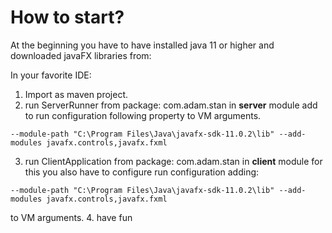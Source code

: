 # How to start?
At the beginning you have to have installed java 11 or higher and downloaded javaFX libraries from:

In your favorite IDE:
1. Import as maven project.
2. run ServerRunner from package: com.adam.stan in <b>server</b> module
add to run configuration following property to VM arguments.
```
--module-path "C:\Program Files\Java\javafx-sdk-11.0.2\lib" --add-modules javafx.controls,javafx.fxml
```
3. run ClientApplication from package: com.adam.stan in <b>client</b> module
for this you also have to configure run configuration adding:
```
--module-path "C:\Program Files\Java\javafx-sdk-11.0.2\lib" --add-modules javafx.controls,javafx.fxml 
```
to VM arguments.
4. have fun